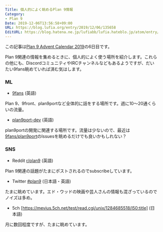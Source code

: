 ```yaml
---
Title: 個人的によく眺めるPlan 9情報
Category:
- Plan 9
Date: 2019-12-06T13:56:58+09:00
URL: https://blog.lufia.org/entry/2019/12/06/135658
EditURL: https://blog.hatena.ne.jp/lufiabb/lufia.hateblo.jp/atom/entry/26006613474931117
---
```


この記事は[Plan 9 Advent Calendar 2019](https://qiita.com/advent-calendar/2019/plan9)の6日目です。

Plan 9関連の情報を集めるときに、個人的によく使う場所を紹介します。これらの他にも、DiscordコミュニティやIRCチャンネルなどもあるようですが、だいたい9fans眺めていれば済む気はします。

### ML
- [9fans](https://9fans.topicbox.com/groups/9fans) (英語)

Plan 9、9front、plan9portなど全体的に話をする場所です。週に10〜20通くらいの流量。

- [plan9port-dev](http://groups.google.com/group/plan9port-dev) (英語)

plan9portの開発に関連する場所です。流量は少ないので、最近は[9fans/plan9port](https://github.com/9fans/plan9port)のIssuesを眺めるだけでも良いかもしれない？

### SNS
- Reddit [r/plan9](https://www.reddit.com/r/plan9/) (英語)

Plan 9関連の話題がたまにポストされるのでsubscribeしています。

- Twitter [#plan9](https://twitter.com/hashtag/plan9?src=hash) (日本語・英語)

たまに眺めています。エド・ウッドの映画や芸人さんの情報も混ざっているのでノイズは多め。

- 5ch [https://mevius.5ch.net/test/read.cgi/unix/1284685518/l50:title] (日本語)

月に数回程度ですが、たまに眺めています。
